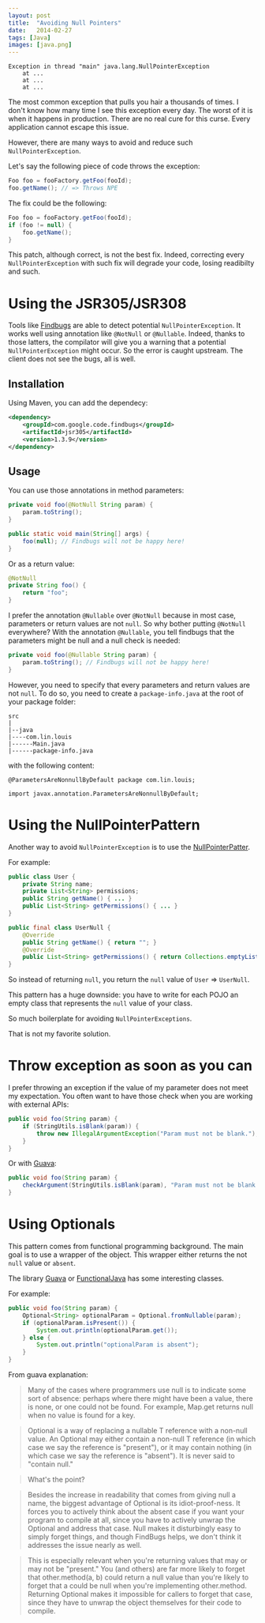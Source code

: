 ```yaml
---
layout: post
title:  "Avoiding Null Pointers"
date:   2014-02-27
tags: [Java]
images: [java.png]
---
```


```
Exception in thread "main" java.lang.NullPointerException
	at ...
	at ...
	at ...
```

The most common exception that pulls you hair a thousands of times. 
I don't know how many time I see this exception every day. The worst of it is when it happens in production. 
There are no real cure for this curse. Every application cannot escape this issue.

However, there are many ways to avoid and reduce such `NullPointerException`.

Let's say the following piece of code throws the exception:

```java
Foo foo = fooFactory.getFoo(fooId);
foo.getName(); // => Throws NPE
```

The fix could be the following:

```java
Foo foo = fooFactory.getFoo(fooId);
if (foo != null) {
	foo.getName();
}
```

This patch, although correct, is not the best fix.
Indeed, correcting every `NullPointerException` with such fix will degrade your code, losing readibilty and such.

Using the JSR305/JSR308
=======================

Tools like [Findbugs](http://findbugs.sourceforge.net/) are able to detect potential `NullPointerException`.
It works well using annotation like `@NotNull` or `@Nullable`.
Indeed, thanks to those latters, the compilator will give you a warning that a potential `NullPointerException` might occur. 
So the error is caught upstream. The client does not see the bugs, all is well.

Installation
------------

Using Maven, you can add the dependecy:

```xml
<dependency>
	<groupId>com.google.code.findbugs</groupId>
    <artifactId>jsr305</artifactId>
    <version>1.3.9</version>
</dependency>
```

Usage
-----

You can use those annotations in method parameters:

```java
private void foo(@NotNull String param) {
	param.toString();
}

public static void main(String[] args) {
	foo(null); // Findbugs will not be happy here!
}
```

Or as a return value:

```java
@NotNull
private String foo() {
	return "foo";
}
```

I prefer the annotation `@Nullable` over `@NotNull` because in most case, parameters or return values are not `null`.
So why bother putting `@NotNull` everywhere? With the annotation `@Nullable`, you tell findbugs that the parameters might be null and a null check is needed:

```java
private void foo(@Nullable String param) {
	param.toString(); // Findbugs will not be happy here!
}
```

However, you need to specify that every parameters and return values are not `null`.
To do so, you need to create a `package-info.java` at the root of your package folder:

```
src
|
|--java
|----com.lin.louis
|------Main.java
|------package-info.java
```

with the following content:

```
@ParametersAreNonnullByDefault package com.lin.louis;

import javax.annotation.ParametersAreNonnullByDefault;
```

Using the NullPointerPattern
============================

Another way to avoid `NullPointerException` is to use the [NullPointerPatter](http://en.wikipedia.org/wiki/Null_Object_pattern).

For example:

```java
public class User {
	private String name;
	private List<String> permissions;
	public String getName() { ... }
	public List<String> getPermissions() { ... }
}

public final class UserNull {
	@Override
	public String getName() { return ""; }
	@Override
	public List<String> getPermissions() { return Collections.emptyList(); }
}
```

So instead of returning `null`, you return the `null` value of `User` => `UserNull`.

This pattern has a huge downside: you have to write for each POJO an empty class that represents the `null` value of your class.

So much boilerplate for avoiding `NullPointerExceptions`.

That is not my favorite solution.

Throw exception as soon as you can
==================================

I prefer throwing an exception if the value of my parameter does not meet my expectation. You often want to have those check when you are working with external APIs:

```java
public void foo(String param) {
	if (StringUtils.isBlank(param)) {
		throw new IllegalArgumentException("Param must not be blank.");
	}
}
```

Or with [Guava](https://code.google.com/p/guava-libraries/):

```java
public void foo(String param) {
	checkArgument(StringUtils.isBlank(param), "Param must not be blank.");
}
```

Using Optionals
===============

This pattern comes from functional programming background. The main goal is to use a wrapper of the object. 
This wrapper either returns the not `null` value or `absent`.

The library [Guava](https://code.google.com/p/guava-libraries/wiki/UsingAndAvoidingNullExplained#Optional) or [FunctionalJava](https://github.com/functionaljava/functionaljava) has some interesting classes.

For example:

```java
public void foo(String param) {
	Optional<String> optionalParam = Optional.fromNullable(param);
	if (optionalParam.isPresent()) {
		System.out.println(optionalParam.get());
	} else {
		System.out.println("optionalParam is absent");
	}
}
```

From guava explanation: 

> Many of the cases where programmers use null is to indicate some sort of absence: perhaps where there might have been a value, there is none, or one could not be found. For example, Map.get returns null when no value is found for a key.

> Optional<T> is a way of replacing a nullable T reference with a non-null value. An Optional may either contain a non-null T reference (in which case we say the reference is "present"), or it may contain nothing (in which case we say the reference is "absent"). It is never said to "contain null."

> What's the point?

> Besides the increase in readability that comes from giving null a name, the biggest advantage of Optional is its idiot-proof-ness. It forces you to actively think about the absent case if you want your program to compile at all, since you have to actively unwrap the Optional and address that case. Null makes it disturbingly easy to simply forget things, and though FindBugs helps, we don't think it addresses the issue nearly as well.

> This is especially relevant when you're returning values that may or may not be "present." You (and others) are far more likely to forget that other.method(a, b) could return a null value than you're likely to forget that a could be null when you're implementing other.method. Returning Optional makes it impossible for callers to forget that case, since they have to unwrap the object themselves for their code to compile.

